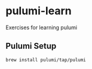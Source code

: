 # pulumi-learn

Exercises for learning pulumi

## Pulumi Setup

```sh
brew install pulumi/tap/pulumi
```

